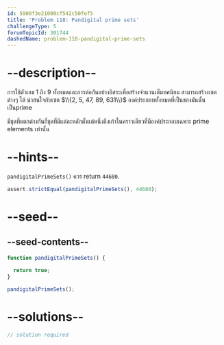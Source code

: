 ```yaml
---
id: 5900f3e21000cf542c50fef5
title: 'Problem 118: Pandigital prime sets'
challengeType: 5
forumTopicId: 301744
dashedName: problem-118-pandigital-prime-sets
---
```


# --description--


การใช้ตัวเลข 1 ถึง 9 ทั้งหมดและการต่อกันอย่างอิสระเพื่อสร้างจำนวนเต็มทศนิยม สามารถสร้างเซตต่างๆ ได้ น่าสนใจกับเซต $\\{2, 5, 47, 89, 631\\}$ องค์ประกอบทั้งหมดที่เป็นของมันนั้นเป็นprime

มีชุดที่แตกต่างกันกี่ชุดที่มีแต่ละหลักตั้งแต่หนึ่งถึงเก้าในคราวเดียวที่มีองค์ประกอบเฉพาะ prime elements เท่านั้น

# --hints--

`pandigitalPrimeSets()` ควร return `44680`.

```js
assert.strictEqual(pandigitalPrimeSets(), 44680);
```

# --seed--

## --seed-contents--

```js
function pandigitalPrimeSets() {

  return true;
}

pandigitalPrimeSets();
```

# --solutions--

```js
// solution required
```
